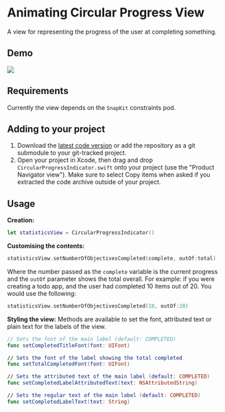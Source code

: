 # Animating Circular Progress View
A view for representing the progress of the user at completing something. 

## Demo
![](http://i.imgur.com/gceR7Rx.gif)

## Requirements
Currently the view depends on the `SnapKit` constraints pod. 

## Adding to your project
1. Download the [latest code version](https://github.com/olliepoole/circular-progress-indicator/archive/master.zip) or add the repository as a git submodule to your git-tracked project.
2. Open your project in Xcode, then drag and drop `CircularProgressIndicator.swift` onto your project (use the "Product Navigator view"). Make sure to select Copy items when asked if you extracted the code archive outside of your project.

## Usage
**Creation:**
```swift
let statisticsView = CircularProgressIndicator()
```
**Customising the contents:**
```swift
statisticsView.setNumberOfObjectivesCompleted(complete, outOf:total)
```
Where the number passed as the `complete` variable is the current progress and the `outOf` parameter shows the total overall. For example: if you were creating a todo app, and the user had completed 10 items out of 20. You would use the following:

```swift
statisticsView.setNumberOfObjectivesCompleted(10, outOf:20)
```

**Styling the view:**
Methods are available to set the font, attributed text or plain text for the labels of the view.


```swift
// Sets the font of the main label (default: COMPLETED)
func setCompletedTitleFont(font: UIFont)

// Sets the font of the label showing the total completed
func setTotalCompletedFont(font: UIFont)

// Sets the attributed text of the main label (default: COMPLETED)
func setCompletedLabelAttributedText(text: NSAttributedString)

// Sets the regular text of the main label (default: COMPLETED)
func setCompletedLabelText(text: String)
```
